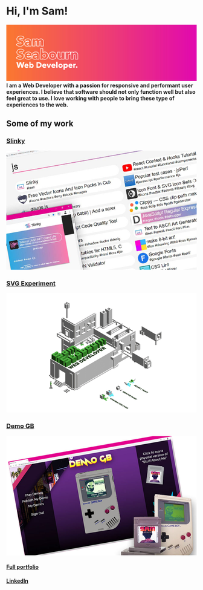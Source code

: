 # **Hi, I'm Sam!**
![](topbanner.jpg)
**I am a Web Developer with a passion for responsive and performant user experiences. 
I believe that software should not only function well but also feel great to use. I love working with people to bring these type of experiences to the web.**

## **Some of my work**
### [Slinky](https://raw.githubusercontent.com/SamSeabourn/Slinky/develop/slinky-demo.gif)
![](slinky_2.jpg)

### [SVG Experiment](https://raw.githubusercontent.com/SamSeabourn/SVG-Building-Experiment/master/images/clip.gif)
![](clip.gif)

### [Demo GB](https://raw.githubusercontent.com/SamSeabourn/DemoGB/master/images/demoGB.gif)
![](demo_gb2.jpg)

#### [Full portfolio](https://www.samseabourn.com/)
#### [LinkedIn](https://www.linkedin.com/in/samseabourn/)